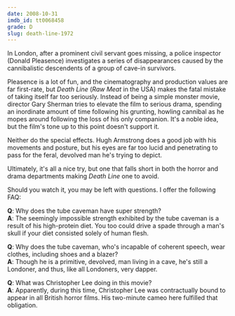 ```yaml
---
date: 2008-10-31
imdb_id: tt0068458
grade: D
slug: death-line-1972
---
```


In London, after a prominent civil servant goes missing, a police inspector (Donald Pleasence) investigates a series of disappearances caused by the cannibalistic descendents of a group of cave-in survivors.

Pleasence is a lot of fun, and the cinematography and production values are far first-rate, but _Death Line_ (_Raw Meat_ in the USA) makes the fatal mistake of taking itself far too seriously. Instead of being a simple monster movie, director Gary Sherman tries to elevate the film to serious drama, spending an inordinate amount of time following his grunting, howling cannibal as he mopes around following the loss of his only companion. It's a noble idea, but the film's tone up to this point doesn't support it.

Neither do the special effects. Hugh Armstrong does a good job with his movements and posture, but his eyes are far too lucid and penetrating to pass for the feral, devolved man he's trying to depict.

Ultimately, it's all a nice try, but one that falls short in both the horror and drama departments making _Death Line_ one to avoid.

Should you watch it, you may be left with questions. I offer the following FAQ:

**Q**: Why does the tube caveman have super strength?<br>
**A**: The seemingly impossible strength exhibited by the tube caveman is a result of his high-protein diet. You too could drive a spade through a man's skull if your diet consisted solely of human flesh.

**Q**: Why does the tube caveman, who's incapable of coherent speech, wear clothes, including shoes and a blazer?<br>
**A**: Though he is a primitive, devolved, man living in a cave, he's still a Londoner, and thus, like all Londoners, very dapper.

**Q**: What was Christopher Lee doing in this movie?<br>
**A**: Apparently, during this time, Christopher Lee was contractually bound to appear in all British horror films. His two-minute cameo here fulfilled that obligation.

